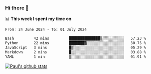 ### Hi there 👋

📊 **This week I spent my time on**
<!--START_SECTION:waka-->

```txt
From: 24 June 2024 - To: 01 July 2024

Bash         42 mins         ██████████████▒░░░░░░░░░░   57.23 %
Python       22 mins         ███████▓░░░░░░░░░░░░░░░░░   30.75 %
JavaScript   3 mins          █▒░░░░░░░░░░░░░░░░░░░░░░░   05.29 %
Markdown     2 mins          █░░░░░░░░░░░░░░░░░░░░░░░░   03.88 %
YAML         1 min           ▒░░░░░░░░░░░░░░░░░░░░░░░░   01.91 %
```

<!--END_SECTION:waka-->


[![Paul's github stats](https://github-readme-stats.vercel.app/api?username=mickeyouyou&theme=dracula&show_icons=true)](https://github.com/anuraghazra/github-readme-stats)
